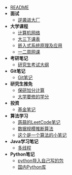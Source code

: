 - [README](README.md)
- **面试**
   - [逆袭进大厂](面试/逆袭进大厂.md)
- **大学课程**
   - [计算机网络](大学课程/计算机网络.md)
   - [大三下课表](大学课程/大三下课表.md)
   - [嵌入式系统原理及应用](大学课程/嵌入式系统原理及应用.md)
   - [一二周网课](大学课程/一二周网课.md)
- **考研笔记**
   - [研究生考试大纲](考研笔记/研究生考试大纲.md)
- **Git笔记**
   - [Git笔记](Git笔记/Git笔记.md)
- **研究生推免**
   - [保研加分计算](研究生推免/保研加分计算.md)
   - [大学要修的学分](研究生推免/大学要修的学分.md)
- **投资**
   - [基金笔记](投资/基金笔记.md)
- **算法学习**
   - [蒟蒻的LeetCode笔记](算法学习/蒟蒻的LeetCode笔记.md)
   - [数据规模推断算法](算法学习/数据规模推断算法.md)
   - [这个是一个算法的小笔记](算法学习/这个是一个算法的小笔记.md)
- **Java学习笔记**
   - [多线程](Java学习笔记/多线程.md)
- **Python笔记**
   - [python导入自己写的包](Python笔记/python导入自己写的包.md)
   - [国内Python库](Python笔记/国内Python库.md)
